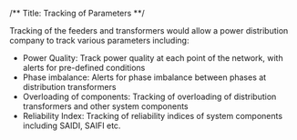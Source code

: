 /**
Title: Tracking of Parameters
**/

Tracking of the feeders and transformers would allow a power distribution company to track various parameters including:

- Power Quality: Track power quality at each point of the network, with alerts for pre-defined conditions 
- Phase imbalance: Alerts for phase imbalance between phases at distribution transformers 
- Overloading of components: Tracking of overloading of distribution transformers and other system components 
- Reliability Index: Tracking of reliability indices of system components including SAIDI, SAIFI etc. 
